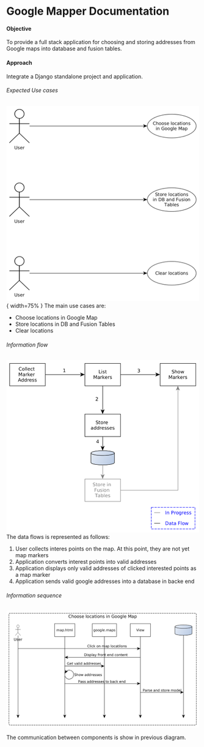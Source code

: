 # Google Mapper Documentation
#### Objective
To provide a full stack application for choosing and storing addresses from Google maps into database and fusion tables.

#### Approach
Integrate a Django standalone project and application.

###### Expected Use cases
![alt text](https://github.com/renatosamperio/mapping_app/blob/master/doc/Use%20Cases.png "Use Cases"){ width=75% }
The main use cases are:
 - Choose locations in Google Map
 - Store locations in DB and Fusion Tables
 - Clear locations

###### Information flow
![alt text](https://github.com/renatosamperio/mapping_app/blob/master/doc/Data%20Flow%20Diagram.png "Data flow")
The data flows is represented as follows:
1. User collects interes points on the map. At this point, they are not yet map markers
2. Application converts interest points into valid addresses
3. Application displays only valid addresses of clicked interested points as a map marker
4. Application sends valid google addresses into a database in backe end

###### Information sequence
![alt text](https://github.com/renatosamperio/mapping_app/blob/master/doc/Sequence%20Diagram.png "Sequence Diagram")

The communication between components is show in previous diagram. 